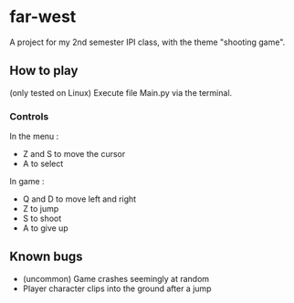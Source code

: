 # far-west

A project for my 2nd semester IPI class, with the theme "shooting game".

## How to play

(only tested on Linux) Execute file Main.py via the terminal.

### Controls

In the menu :
- Z and S to move the cursor
- A to select

In game :
- Q and D to move left and right
- Z to jump
- S to shoot
- A to give up

## Known bugs

- (uncommon) Game crashes seemingly at random
- Player character clips into the ground after a jump
